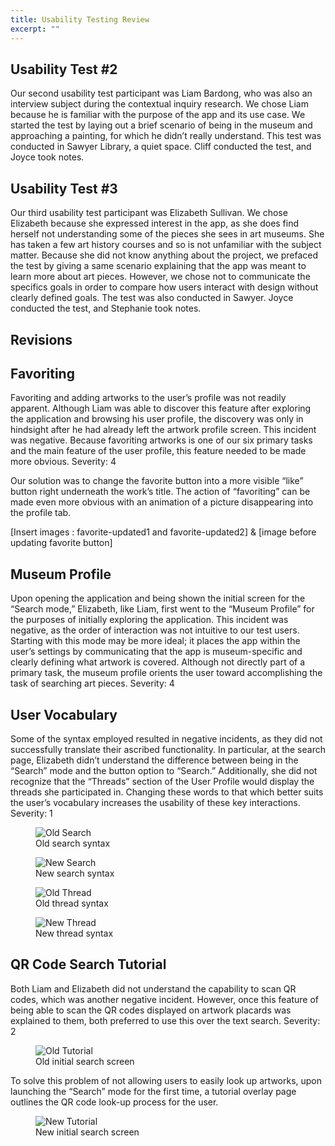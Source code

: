 ```yaml
---
title: Usability Testing Review
excerpt: ""
---
```


## Usability Test #2
Our second usability test participant was Liam Bardong, who was also an interview subject during the contextual inquiry research. We chose Liam because he is familiar with the purpose of the app and its use case. We started the test by laying out a brief scenario of being in the museum and approaching a painting, for which he didn’t really understand. This test was conducted in Sawyer Library, a quiet space. Cliff conducted the test, and Joyce took notes.

## Usability Test #3
Our third usability test participant was Elizabeth Sullivan. We chose Elizabeth because she expressed interest in the app, as she does find herself not understanding some of the pieces she sees in art museums. She has taken a few art history courses and so is not unfamiliar with the subject matter. Because she did not know anything about the project, we prefaced the test by giving a same scenario explaining that the app was meant to learn more about art pieces. However, we chose not to communicate the specifics goals in order to compare how users interact with design without clearly defined goals. The test was also conducted in Sawyer. Joyce conducted the test, and Stephanie took notes.

## Revisions
## Favoriting
Favoriting and adding artworks to the user’s profile was not readily apparent. Although Liam was able to discover this feature after exploring the application and browsing his user profile, the discovery was only in hindsight after he had already left the artwork profile screen. This incident was negative. Because favoriting artworks is one of our six primary tasks and the main feature of the user profile, this feature needed to be made more obvious.
Severity: 4

Our solution was to change the favorite button into a more visible “like” button right underneath the work’s title. The action of “favoriting” can be made even more obvious with an animation of a picture disappearing into the profile tab.

[Insert images : favorite-updated1 and favorite-updated2] & [image before updating favorite button]

## Museum Profile
Upon opening the application and being shown the initial screen for the “Search mode,” Elizabeth, like Liam, first went to the “Museum Profile” for the purposes of initially exploring the application. This incident was negative, as the order of interaction was not intuitive to our test users. Starting with this mode may be more ideal; it places the app within the user’s settings by communicating that the app is museum-specific and clearly defining what artwork is covered. Although not directly part of a primary task, the museum profile orients the user toward accomplishing the task of searching art pieces.
Severity: 4

## User Vocabulary
Some of the syntax employed resulted in negative incidents, as they did not successfully translate their ascribed functionality. In particular, at the search page, Elizabeth didn’t understand the difference between being in the “Search” mode and the button option to “Search.” Additionally, she did not recognize that the “Threads” section of the User Profile would display the threads she participated in. Changing these words to that which better suits the user’s vocabulary increases the usability of these key interactions. 
Severity: 1

<figure>
<img src="../assets/images/search_old.jpg" alt="Old Search" style="max-width: 50%;"/>
<figcaption>Old search syntax</figcaption>
</figure>

<figure>
<img src="../assets/images/search_new.jpg" alt="New Search" style="max-width: 50%;"/>
<figcaption>New search syntax</figcaption>
</figure>

<figure>
<img src="../assets/images/threads_old.jpg" alt="Old Thread" style="max-width: 50%;"/>
<figcaption>Old thread syntax</figcaption>
</figure>

<figure>
<img src="../assets/images/threads_new.jpg" alt="New Thread" style="max-width: 50%;"/>
<figcaption>New thread syntax</figcaption>
</figure>

## QR Code Search Tutorial
Both Liam and Elizabeth did not understand the capability to scan QR codes, which was another negative incident. However, once this feature of being able to scan the QR codes displayed on artwork placards was explained to them, both preferred to use this over the text search.
Severity: 2

<figure>
<img src="../assets/images/tutorial_old.jpg" alt="Old Tutorial" style="max-width: 100%;"/>
<figcaption>Old initial search screen</figcaption>
</figure>

To solve this problem of not allowing users to easily look up artworks, upon launching the “Search” mode for the first time, a tutorial overlay page outlines the QR code look-up process for the user.

<figure>
<img src="../assets/images/tutorial_new.jpg" alt="New Tutorial" style="max-width: 100%;"/>
<figcaption>New initial search screen</figcaption>
</figure>
